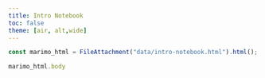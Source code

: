 ```yaml
---
title: Intro Notebook
toc: false
theme: [air, alt,wide]
---
```


<script type="module" src="https://cdn.jsdelivr.net/npm/@marimo-team/islands@0.5.1/dist/main.js"></script>
<link
    href="https://cdn.jsdelivr.net/npm/@marimo-team/islands@0.5.1/dist/style.css"
    rel="stylesheet"
    crossorigin="anonymous"
/>
<link rel="preconnect" href="https://fonts.googleapis.com" />
<link
    rel="preconnect"
    href="https://fonts.gstatic.com"
    crossorigin
/>
<link href="https://fonts.googleapis.com/css2?family=Fira+Mono:wght@400;500;700&amp;family=Lora&amp;family=PT+Sans:wght@400;700&amp;display=swap" rel="stylesheet" />
<link
    rel="stylesheet"
    href="https://cdn.jsdelivr.net/npm/katex@0.16.10/dist/katex.min.css"
    integrity="sha384-wcIxkf4k558AjM3Yz3BBFQUbk/zgIYC2R0QpeeYb+TwlBVMrlgLqwRjRtGZiK7ww"
    crossorigin="anonymous"
/>

```js
const marimo_html = FileAttachment("data/intro-notebook.html").html();
```
```js
marimo_html.body
```
